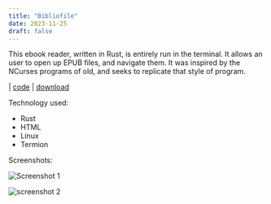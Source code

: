 ```yaml
---
title: "Bibliofile"
date: 2023-11-25
draft: false
---
```



This ebook reader, written in Rust, is entirely run in the terminal. It allows an user to open up EPUB files, and navigate them. It was inspired by the NCurses programs of old, and seeks to replicate that style of program.

| [code](https://github.com/DanielReddJones/bibliofile-fixed) | [download](/downloads/bibliofile)


Technology used:

- Rust
- HTML
- Linux
- Termion

Screenshots:

![Screenshot 1](/images/bibliofile/bibliofile.png)

![screenshot 2](/images/bibliofile/bibliofile2.png)
